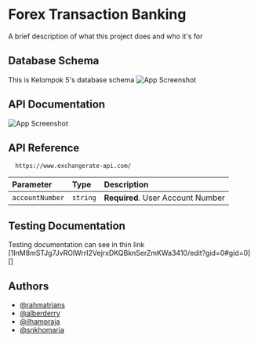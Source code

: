 
# Forex Transaction Banking

A brief description of what this project does and who it's for




## Database Schema

This is Kelompok 5's database schema
![App Screenshot](https://prnt.sc/fOLDtbm7t5Li)



## API Documentation
![App Screenshot](https://prnt.sc/il-s1E93uKUX)



## API Reference


```http
  https://www.exchangerate-api.com/
```

| Parameter | Type     | Description                |
| :-------- | :------- | :------------------------- |
| `accountNumber` | `string` | **Required**. User Account Number |
## Testing Documentation

Testing documentation can see in thin link [1InM8mSTJg7JvROlWrrI2VejrxDKQBknSerZmKWa3410/edit?gid=0#gid=0] 
[]

## Authors

- [@rahmatrians](https://github.com/rahmatrians)
- [@alberderry](https://github.com/alberderry)
- [@ilhampraja](https://github.com/ilhampraja)
- [@snkhomaria](https://github.com/snkhomaria)



